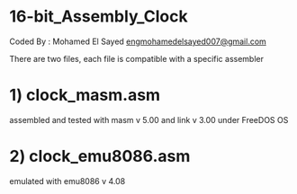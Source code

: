 # 16-bit_Assembly_Clock

Coded By : Mohamed El Sayed
engmohamedelsayed007@gmail.com

There are two files, each file is compatible with a specific assembler
# 1) clock_masm.asm
assembled and tested with masm v 5.00 and link v 3.00 under FreeDOS OS
# 2) clock_emu8086.asm
emulated with emu8086 v 4.08
